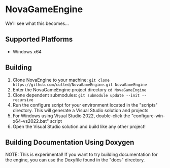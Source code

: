 # NovaGameEngine

We'll see what this becomes...

## Supported Platforms
* Windows x64

## Building
1. Clone NovaEngine to your machine: `git clone https://github.com/culled/NovaGameEngine.git NovaGameEngine`
2. Enter the NovaGameEngine project directory `cd NovaGameEngine`
3. Clone dependent submodules: `git submodule update --init --recursive`
4. Run the configure script for your environment located in the "scripts" directory. This will generate a Visual Studio solution and projects
  1. For Windows using Visual Studio 2022, double-click the "configure-win-x64-vs2022.bat" script
5. Open the Visual Studio solution and build like any other project!

## Building Documentation Using Doxygen
NOTE: This is experimental! If you want to try building documentation for the engine, you can use the Doxyfile found in the "docs" directory.
